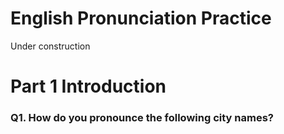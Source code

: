 # English Pronunciation Practice

Under construction

# Part 1 Introduction

### Q1. How do you pronounce the following city names?

